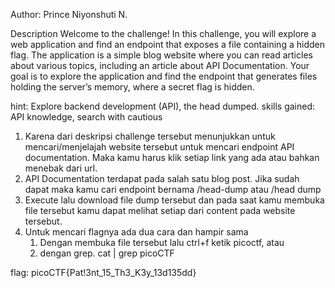 Author: Prince Niyonshuti N.

Description
Welcome to the challenge! In this challenge, you will explore a web application and find an endpoint that exposes a file containing a hidden flag.
The application is a simple blog website where you can read articles about various topics, including an article about API Documentation. Your goal is to explore the application and find the endpoint that generates files holding the server’s memory, where a secret flag is hidden.

hint: Explore backend development (API), the head dumped.
skills gained: API knowledge, search with cautious

1. Karena dari deskripsi challenge tersebut menunjukkan untuk mencari/menjelajah website tersebut untuk mencari endpoint API documentation. Maka kamu harus klik setiap link yang ada atau bahkan menebak dari url.
2. API Documentation terdapat pada salah satu blog post. Jika sudah dapat maka kamu cari endpoint bernama /head-dump atau /head dump
3. Execute lalu download file dump tersebut dan pada saat kamu membuka file tersebut kamu dapat melihat setiap dari content pada website tersebut.
4. Untuk mencari flagnya ada dua cara dan hampir sama
	1. Dengan membuka file tersebut lalu ctrl+f ketik picoctf, atau
	2. dengan grep. cat <namafile> | grep picoCTF



flag: picoCTF{Pat!3nt_15_Th3_K3y_13d135dd}
